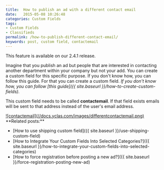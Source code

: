 ```yaml
---
title:  How to publish an ad with a different contact email
date:   2015-05-08 10:26:48
categories: Custom Fields
tags: 
- Custom Fields
- Classifieds
permalink: /how-to-publish-different-contact-email/
keywords: post, custom field, contactemail
---
```

<div class="alert alert-warning">
<strong><i class="glyphicon glyphicon-warning-sign"></i> </strong> This feature is available on our 2.4.1 release.
</div>

Imagine that you publish an ad but people that are interested in contacting another department within your company but not your add. You can create a custom field for this specific purpose. If you don't know how, you can follow this guide.
For that you can create a custom field. _If you don't know how, you can follow [this guide]({{ site.baseurl }}/how-to-create-custom-fields)._

This custom field needs to be called **contactemail**. If that field exists emails will be sent to that address instead of the user's email address.

<a href="//docs.yclas.com/images/differentcontactemail.png" class="thumbnail gallery-item" data-gallery>
![contactemail](//docs.yclas.com/images/differentcontactemail.png)
</a>

<br>
**Related posts:**

+ [How to use shipping custom field]({{ site.baseurl }}/use-shipping-custom-field)
+ [How to Integrate Your Custom Fields Into Selected Categories?]({{ site.baseurl }}/how-to-integrate-your-custom-fields-into-selected-categories)
+ [How to force registration before posting a new ad?]({{ site.baseurl }}/force-registration-posting-new-ad)
